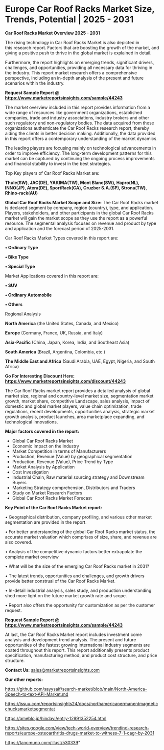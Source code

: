 # Europe Car Roof Racks Market Size, Trends, Potential | 2025 - 2031

<Strong> Car Roof Racks Market Overview 2025 - 2031</strong>

The rising technology in Car Roof Racks Market is also depicted in this research report. Factors that are boosting the growth of the market, and giving a positive push to thrive in the global market is explained in detail.

Furthermore, the report highlights on emerging trends, significant drivers, challenges, and opportunities, providing all necessary data for thriving in the industry. This report market research offers a comprehensive perspective, including an in-depth analysis of the present and future scenarios within the industry.

<strong>Request Sample Report @ <a href=https://www.marketreportsinsights.com/sample/44243>https://www.marketreportsinsights.com/sample/44243</a></strong>

The market overview included in this report provides information from a wide range of resources like government organizations, established companies, trade and industry associations, industry brokers and other such regulatory and non-regulatory bodies. The data acquired from these organizations authenticate the Car Roof Racks research report, thereby aiding the clients in better decision making. Additionally, the data provided in this report offers a contemporary understanding of the market dynamics.

The leading players are focusing mainly on technological advancements in order to improve efficiency. The long-term development patterns for this market can be captured by continuing the ongoing process improvements and financial stability to invest in the best strategies.

Top Key players of Car Roof Racks Market are:

<strong>Thule(SW), JAC(DE), YAKIMA(TW), Mont Blanc(SW), Hapro(NL), INNO(JP), Atera(DE), SportRack(CA), Cruzber S.A.(SP), Strona(TW), Rhino-rack(AU)</strong>

<strong><b>Global Car Roof Racks Market Scope and Size:</b></strong>
The Car Roof Racks market is declared segment by company, region (country), type, and application. Players, stakeholders, and other participants in the global Car Roof Racks market will gain the market scope as they use the report as a powerful resource. The segmental analysis focuses on revenue and product by type and application and the forecast period of 2025-2031.

Car Roof Racks Market Types covered in this report are:

<strong>•  Ordinary Type

•  Bike Type

•  Special Type</strong>

Market Applications covered in this report are:

<strong>•  SUV

•  Ordinary Automobile

•  Others</strong> 

Regional Analysis

<strong>North America</strong> (the United States, Canada, and Mexico)

<strong>Europe</strong> (Germany, France, UK, Russia, and Italy)

<strong>Asia-Pacific</strong> (China, Japan, Korea, India, and Southeast Asia)

<strong>South America</strong> (Brazil, Argentina, Colombia, etc.)

<strong>The Middle East and Africa</strong> (Saudi Arabia, UAE, Egypt, Nigeria, and South Africa)

<strong>Go For Interesting Discount Here: <a href=https://www.marketreportsinsights.com/discount/44243>https://www.marketreportsinsights.com/discount/44243</a></strong>

The Car Roof Racks market report provides a detailed analysis of global market size, regional and country-level market size, segmentation market growth, market share, competitive Landscape, sales analysis, impact of domestic and global market players, value chain optimization, trade regulations, recent developments, opportunities analysis, strategic market growth analysis, product launches, area marketplace expanding, and technological innovations.

<strong><b>Major factors covered in the report:</b></strong>
<ul>
  <li>Global Car Roof Racks Market </li>
  <li>Economic Impact on the Industry</li>
  <li>Market Competition in terms of Manufacturers</li>
  <li>Production, Revenue (Value) by geographical segmentation</li>
  <li>Production, Revenue (Value), Price Trend by Type</li>
  <li>Market Analysis by Application</li>
  <li>Cost Investigation</li>
  <li>Industrial Chain, Raw material sourcing strategy and Downstream Buyers</li>
  <li>Marketing Strategy comprehension, Distributors and Traders</li>
  <li>Study on Market Research Factors</li>
  <li>Global Car Roof Racks Market Forecast</li>
</ul>

<strong><b>Key Point of the Car Roof Racks Market report:</b></strong>

• Geographical distribution, company profiling, and various other market segmentation are provided in the report.

• For better understanding of the global Car Roof Racks market status, the accurate market valuation which comprises of size, share, and revenue are also covered.

• Analysis of the competitive dynamic factors better extrapolate the complete market overview

• What will be the size of the emerging Car Roof Racks market in 2031?

• The latest trends, opportunities and challenges, and growth drivers provide better construal of the Car Roof Racks Market.

• In-detail industrial analysis, sales study, and production understanding shed more light on the future market growth rate and scope.

• Report also offers the opportunity for customization as per the customer request.

<strong>Request Sample Report @ <a href=https://www.marketreportsinsights.com/sample/44243>https://www.marketreportsinsights.com/sample/44243</a></strong>

At last, the Car Roof Racks Market report includes investment come analysis and development trend analysis. The present and future opportunities of the fastest growing international industry segments are coated throughout this report. This report additionally presents product specification, manufacturing method, and product cost structure, and price structure.

<strong>Contact Us:</strong>
sales@marketreportsinsights.com

<strong>Our other reports:</strong>

<a href=https://github.com/sayysaif/search-market/blob/main/North-America-Speech-to-text-API-Market.md>https://github.com/sayysaif/search-market/blob/main/North-America-Speech-to-text-API-Market.md</a>

<a href=https://issuu.com/reportsinsights24/docs/northamericapermanentmagneticchucksmarketsegmentat>https://issuu.com/reportsinsights24/docs/northamericapermanentmagneticchucksmarketsegmentat</a>

<a href=https://ameblo.jp/hindavi/entry-12891352254.html>https://ameblo.jp/hindavi/entry-12891352254.html</a>

<a href=https://sites.google.com/view/tech-world-overview/trendind-research-reports/europe-osteoarthritis-drugs-market-to-witness-7-1-cagr-by-2031>https://sites.google.com/view/tech-world-overview/trendind-research-reports/europe-osteoarthritis-drugs-market-to-witness-7-1-cagr-by-2031</a>

<a href=https://tanomuno.com/illust/530339>https://tanomuno.com/illust/530339</a>"
